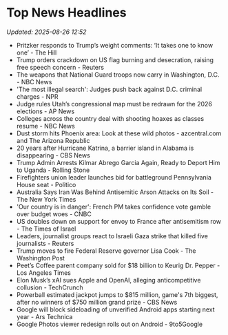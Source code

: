 # Top News Headlines

_Updated: 2025-08-26 12:52_

- Pritzker responds to Trump’s weight comments: ‘It takes one to know one’ - The Hill
- Trump orders crackdown on US flag burning and desecration, raising free speech concern - Reuters
- The weapons that National Guard troops now carry in Washington, D.C. - NBC News
- 'The most illegal search': Judges push back against D.C. criminal charges - NPR
- Judge rules Utah’s congressional map must be redrawn for the 2026 elections - AP News
- Colleges across the country deal with shooting hoaxes as classes resume - NBC News
- Dust storm hits Phoenix area: Look at these wild photos - azcentral.com and The Arizona Republic
- 20 years after Hurricane Katrina, a barrier island in Alabama is disappearing - CBS News
- Trump Admin Arrests Kilmar Abrego Garcia Again, Ready to Deport Him to Uganda - Rolling Stone
- Firefighters union leader launches bid for battleground Pennsylvania House seat - Politico
- Australia Says Iran Was Behind Antisemitic Arson Attacks on Its Soil - The New York Times
- 'Our country is in danger': French PM takes confidence vote gamble over budget woes - CNBC
- US doubles down on support for envoy to France after antisemitism row - The Times of Israel
- Leaders, journalist groups react to Israeli Gaza strike that killed five journalists - Reuters
- Trump moves to fire Federal Reserve governor Lisa Cook - The Washington Post
- Peet’s Coffee parent company sold for $18 billion to Keurig Dr. Pepper - Los Angeles Times
- Elon Musk’s xAI sues Apple and OpenAI, alleging anticompetitive collusion - TechCrunch
- Powerball estimated jackpot jumps to $815 million, game's 7th biggest, after no winners of $750 million grand prize - CBS News
- Google will block sideloading of unverified Android apps starting next year - Ars Technica
- Google Photos viewer redesign rolls out on Android - 9to5Google